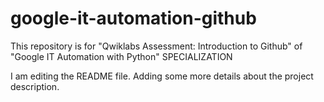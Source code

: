 # google-it-automation-github
This repository is for "Qwiklabs Assessment: Introduction to Github" of "Google IT Automation with Python" SPECIALIZATION

I am editing the README file. Adding some more details about the project description.

